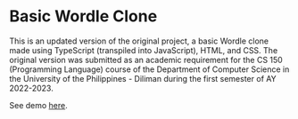 # Basic Wordle Clone
This is an updated version of the original project, a basic Wordle clone made using TypeScript (transpiled into JavaScript), HTML, and CSS. The original version was submitted as an academic requirement for the CS 150 (Programming Language) course of the Department of Computer Science in the University of the Philippines - Diliman during the first semester of AY 2022-2023.

See demo [here](https://elsanceda.github.io/basic-wordle/).
